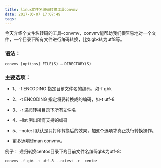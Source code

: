```yaml
---
title: linux文件名编码转换工具convmv
date: 2017-03-07 17:07:49
tags:
---
```

今天介绍个文件名转码的工具–convmv，convmv能帮助我们很容易地对一个文件，一个目录下所有文件进行编码转换，比如gbk转为utf8等。
### 语法：
    convmv [options] FILE(S) … DIRECTORY(S)
### 主要选项：
- 1、-f ENCODING
指定目前文件名的编码，如-f gbk
- 2、-t ENCODING
指定将要转换成的编码，如-t utf-8
- 3、-r
递归转换目录下所有文件名
- 4、–list
列出所有支持的编码
- 5、–notest
默认是只打印转换后的效果，加这个选项才真正执行转换操作。

- 更多选项请man convmv。

例子：
递归转换centos目录下的目前文件名编码gbk为utf-8:

    convmv -f gbk -t utf-8 --notest -r  centos
